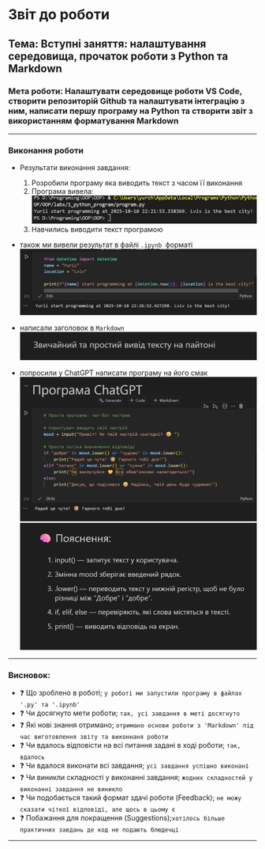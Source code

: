 # Звіт до роботи
## Тема: Вступні заняття: налаштування середовища, прочаток роботи з Python та Markdown
### Мета роботи: Налаштувати середовище роботи VS Code, створити репозиторій Github та налаштувати інтеграцію з ним, написати першу програму на Python та створити звіт з використанням форматування Markdown

---
### Виконання роботи
* Результати виконання завдання:
    1. Розробили програму яка виводить текст з часом її виконання
    1. Програма вивела:
    ![](/labs/1_python_program/images/result_1.jpg)
    1. Навчились виводити текст програмою
    
* також ми вивели результат в файлі `.ipynb `форматі
![](/labs/1_python_program/images/result_2.png)

* написали заголовок в `Markdown`
![](/labs/1_python_program/images/result_3.png)

* попросили у ChatGPT написати програму на його смак 
![](/labs/1_python_program/images/result_4.png)
  ![](/labs/1_python_program/images/result_5.png)

---
### Висновок:

- :question: Що зроблено в роботі;
`у роботі ми запустили програму в файлах '.py' та '.ipynb'`
- :question: Чи досягнуто мети роботи;
`так, усі завдання в меті досягнуто`
- :question: Які нові знання отримано;
`отримано основи роботи з 'Markdown' під час виготовлення звіту та виконнаня роботи`
- :question: Чи вдалось відповісти на всі питання задані в ході роботи;
`так, вдалось`
- :question: Чи вдалося виконати всі завдання;
`усі завдання успішно виконані`
- :question: Чи виникли складності у виконанні завдання;
`жодних складностей у виконанні завдання не виникло`
- :question: Чи подобається такий формат здачі роботи (Feedback);
`не можу сказати чіткої відповіді, але щось в цьому є`
- :question: Побажання для покращення (Suggestions);`хотілось більше практичних завдань де код не подають блюдечці`

---